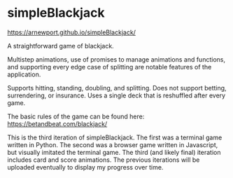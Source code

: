 # simpleBlackjack

https://arnewport.github.io/simpleBlackjack/

A straightforward game of blackjack.

Multistep animations, use of promises to manage animations and functions, and supporting every edge case of splitting are notable features of the application.

Supports hitting, standing, doubling, and splitting.
Does not support betting, surrendering, or insurance.
Uses a single deck that is reshuffled after every game.

The basic rules of the game can be found here:
https://betandbeat.com/blackjack/

This is the third iteration of simpleBlackjack.
The first was a terminal game written in Python.
The second was a browser game written in Javascript, but visually imitated the terminal game.
The third (and likely final) iteration includes card and score animations.
The previous iterations will be uploaded eventually to display my progress over time.
